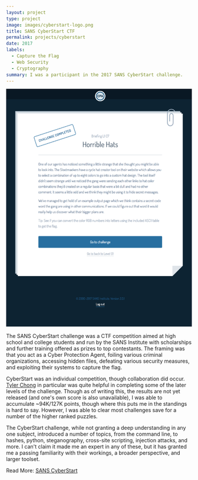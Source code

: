 ```yaml
---
layout: project
type: project
image: images/cyberstart-logo.png
title: SANS CyberStart CTF
permalink: projects/cyberstart
date: 2017
labels:
  - Capture the Flag
  - Web Security
  - Cryptography
summary: I was a participant in the 2017 SANS CyberStart challenge.
---
```


<img class="ui medium left floated image" src="../images/briefing.png">

The SANS CyberStart challenge was a CTF competition aimed at high school and college students and run by the SANS Institute with scholarships and further training offered as prizes to top contestants.  The framing was that you act as a Cyber Protection Agent, foiling various criminal organizations, accessing hidden files, defeating various security measures, and exploiting their systems to capture the flag.

CyberStart was an individual competition, though collaboration did occur.  <a href="https://viltaria.github.io/">Tyler Chong</a> in particular was quite helpful in completing some of the later levels of the challenge.  Though as of writing this, the results are not yet released (and one's own score is also unavailable), I was able to accumulate ~94K/127K points, though where this puts me in the standings is hard to say.  However, I was able to clear most challenges save for a number of the higher ranked puzzles.

The CyberStart challenge, while not granting a deep understanding in any one subject, introduced a number of topics, from the command line, to hashes, python, steganography, cross-site scripting, injection attacks, and more.  I can't claim it made me an expert in any of these, but it has granted me a passing familiarity with their workings, a broader perspective, and larger toolset.

Read More: <a href="https://www.sans.org/CyberStartUS"><i class="large Id Card icon"></i>SANS CyberStart</a>

